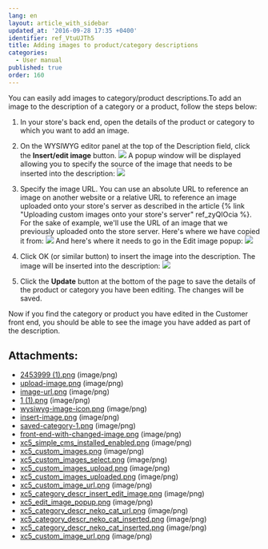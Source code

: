 ```yaml
---
lang: en
layout: article_with_sidebar
updated_at: '2016-09-28 17:35 +0400'
identifier: ref_VtuUJTh5
title: Adding images to product/category descriptions
categories:
  - User manual
published: true
order: 160
---
```



You can easily add images to category/product descriptions.To add an image to the description of a category or a product, follow the steps below:

1.  In your store's back end, open the details of the product or category to which you want to add an image. 
2.  On the WYSIWYG editor panel at the top of the Description field, click the **Insert/edit image** button.
    ![]({{site.baseurl}}/attachments/6389867/8717805.png?effects=drop-shadow)
    A popup window will be displayed allowing you to specify the source of the image that needs to be inserted into the description:
    ![]({{site.baseurl}}/attachments/6389867/8717806.png?effects=drop-shadow)
3.  Specify the image URL. You can use an absolute URL to reference an image on another website or a relative URL to reference an image uploaded onto your store's server as described in the article {% link "Uploading custom images onto your store's server" ref_zyQIOcia %}. For the sake of example, we'll use the URL of an image that we previously uploaded onto the store server. Here's where we have copied it from:
    ![]({{site.baseurl}}/attachments/6389867/8717799.png?effects=drop-shadow)
    And here's where it needs to go in the Edit image popup:
    ![]({{site.baseurl}}/attachments/6389867/8717807.png?effects=drop-shadow)
4.  Click OK (or similar button) to insert the image into the description. The image will be inserted into the description:
    ![]({{site.baseurl}}/attachments/6389867/8717808.png?effects=drop-shadow)

5.  Click the **Update** button at the bottom of the page to save the details of the product or category you have been editing. The changes will be saved. 

Now if you find the category or product you have edited in the Customer front end, you should be able to see the image you have added as part of the description.

## Attachments:

* [2453999 (1).png]({{site.baseurl}}/attachments/6389867/6586592.png) (image/png)
* [upload-image.png]({{site.baseurl}}/attachments/6389867/6586593.png) (image/png)
* [image-url.png]({{site.baseurl}}/attachments/6389867/6586594.png) (image/png)
* [1 (1).png]({{site.baseurl}}/attachments/6389867/6586595.png) (image/png)
* [wysiwyg-image-icon.png]({{site.baseurl}}/attachments/6389867/6586596.png) (image/png)
* [insert-image.png]({{site.baseurl}}/attachments/6389867/6586597.png) (image/png)
* [saved-category-1.png]({{site.baseurl}}/attachments/6389867/6586598.png) (image/png)
* [front-end-with-changed-image.png]({{site.baseurl}}/attachments/6389867/6586599.png) (image/png)
* [xc5_simple_cms_installed_enabled.png]({{site.baseurl}}/attachments/6389867/8717776.png) (image/png)
* [xc5_custom_images.png]({{site.baseurl}}/attachments/6389867/8717777.png) (image/png)
* [xc5_custom_images_select.png]({{site.baseurl}}/attachments/6389867/8717778.png) (image/png)
* [xc5_custom_images_upload.png]({{site.baseurl}}/attachments/6389867/8717792.png) (image/png)
* [xc5_custom_images_uploaded.png]({{site.baseurl}}/attachments/6389867/8717793.png) (image/png)
* [xc5_custom_image_url.png]({{site.baseurl}}/attachments/6389867/8717810.png) (image/png)
* [xc5_category_descr_insert_edit_image.png]({{site.baseurl}}/attachments/6389867/8717805.png) (image/png)
* [xc5_edit_image_popup.png]({{site.baseurl}}/attachments/6389867/8717806.png) (image/png)
* [xc5_category_descr_neko_cat_url.png]({{site.baseurl}}/attachments/6389867/8717807.png) (image/png)
* [xc5_category_descr_neko_cat_inserted.png]({{site.baseurl}}/attachments/6389867/8717809.png) (image/png)
* [xc5_category_descr_neko_cat_inserted.png]({{site.baseurl}}/attachments/6389867/8717808.png) (image/png)
* [xc5_custom_image_url.png]({{site.baseurl}}/attachments/6389867/8717799.png) (image/png)
